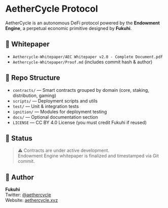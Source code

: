 # AetherCycle Protocol

AetherCycle is an autonomous DeFi protocol powered by the **Endowment Engine**, a perpetual economic primitive designed by **Fukuhi**.

## 📜 Whitepaper
- `Aethercycle-Whitepaper/AEC Whitepaper v2.0 - Complete Document.pdf`
- `Aethercycle-Whitepaper/Proof.md` (includes commit hash & author)

## 📁 Repo Structure

- `contracts/` — Smart contracts grouped by domain (core, staking, distribution, gaming)
- `scripts/` — Deployment scripts and utils
- `test/` — Unit & integration tests
- `ignition/` — Modules for deployment testing
- `docs/` — Optional documentation section
- `LICENSE` — CC BY 4.0 License (you must credit Fukuhi if reused)

## 🚧 Status
> ⚠️ Contracts are under active development.  
> Endowment Engine whitepaper is finalized and timestamped via Git commit.

## 👤 Author

**Fukuhi**  
Twitter: [@aethercycle](https://twitter.com/aethercycle)  
Website: [aethercycle.xyz](https://aethercycle.xyz)
